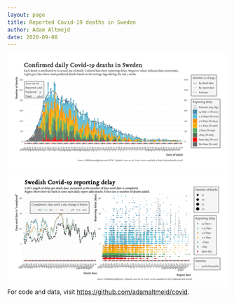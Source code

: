 ```yaml
---
layout: page
title: Reported Covid-19 deaths in Sweden
author: Adam Altmejd
date: 2020-09-08
---
```


![Graph of Swedish Covid-19 deaths with reporting delay.](deaths_lag_sweden_2020-09-08.png "Swedish Covid-19 deaths.")
![Graph of Swedish Covid-19 reporting delay in daily deaths.](lag_trend_sweden_2020-09-08.png "Trend in Swedish Covid-19 mortality reporting delay.")
For code and data, visit <https://github.com/adamaltmejd/covid>.
